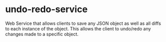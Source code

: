 # undo-redo-service
Web Service that allows clients to save any JSON object as well as all diffs to each instance of the object. This allows the client to undo/redo any changes made to a specific object.
